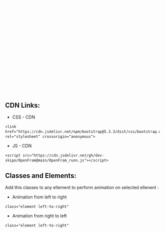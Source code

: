 ![Header](./p2.gif)


## CDN Links:

- CSS - CDN
`````
<link href="https://cdn.jsdelivr.net/npm/bootstrap@5.3.3/dist/css/bootstrap.min.css" rel="stylesheet" crossorigin="anonymous">
`````
- JS - CDN
`````
<script src="https://cdn.jsdelivr.net/gh/dev-skipo/OpenFram@main/OpenFram_runn.js"></script>
`````


## Classes and Elements:

Add this classes to any ellement to perform animation on selected ellenent :

- Animation from left to right
`````
class="element left-to-right"
`````
- Animation from right to left
`````
class="element left-to-right"
`````


